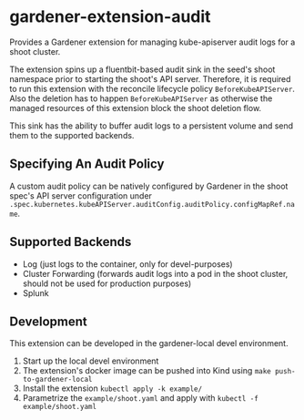 # gardener-extension-audit

Provides a Gardener extension for managing kube-apiserver audit logs for a shoot cluster.

The extension spins up a fluentbit-based audit sink in the seed's shoot namespace prior to starting the shoot's API server. Therefore, it is required to run this extension with the reconcile lifecycle policy `BeforeKubeAPIServer`. Also the deletion has to happen `BeforeKubeAPIServer` as otherwise the managed resources of this extension block the shoot deletion flow.

This sink has the ability to buffer audit logs to a persistent volume and send them to the supported backends.

## Specifying An Audit Policy

A custom audit policy can be natively configured by Gardener in the shoot spec's API server configuration under `.spec.kubernetes.kubeAPIServer.auditConfig.auditPolicy.configMapRef.name`.

## Supported Backends

- Log (just logs to the container, only for devel-purposes)
- Cluster Forwarding (forwards audit logs into a pod in the shoot cluster, should not be used for production purposes)
- Splunk

## Development

This extension can be developed in the gardener-local devel environment.

1. Start up the local devel environment
1. The extension's docker image can be pushed into Kind using `make push-to-gardener-local`
1. Install the extension `kubectl apply -k example/`
1. Parametrize the `example/shoot.yaml` and apply with `kubectl -f example/shoot.yaml`
